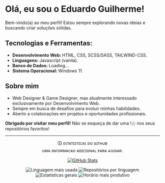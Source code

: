 # Olá, eu sou o Eduardo Guilherme!

<p>Bem-vindo(a) ao meu perfil! Estou sempre explorando novas ideias e buscando criar soluções sólidas.</p>

<div> 
  <h2>Tecnologias e Ferramentas:</h2> 
  <ul> 
    <li><strong>Desenvolvimento Web: </strong>HTML, CSS, SCSS/SASS, TAILWIND-CSS.</li>
    <li><strong>Linguagens: </strong>Javascript (vanila).</li> 
    <li><strong>Banco de Dados: </strong>Loading...</li>
    <li><strong>Sistema Operacional: </strong>Windows 11.</li> 
  </ul> 
</div> 

<div>
  <h2>Sobre mim</h2>
  <ul>
    <li>Web Designer & Game Designer, mas atualmente interessado exclusivamente por Desenvolvimento Web.</li>
    <li>Sempre em busca de desafios para evoluir minhas habilidades.</li>
    <li>Aberto a colaborações em projetos e oportunidades profissionais.</li>
  </ul> 
</div>

**Obrigado por visitar meu perfil!** Não se esqueça de dar uma !⚝ nos seus repositórios favoritos!

---

<div>
  <p align="center">🛈 ᴇꜱᴛᴀᴛɪꜱᴛɪᴄᴀꜱ ᴅᴏ ɢɪᴛʜᴜʙ <br> ᴜᴍᴀ ɪɴꜰᴏʀᴍᴀᴄᴀᴏ ᴀᴅɪᴄɪᴏɴᴀʟ ᴘᴀʀᴀ ᴀᴊᴜᴅᴀʀ.</p>

<p align="center">
  <a href="https://github.com/vn7n24fzkq/github-profile-summary-cards">
    <img src="https://github-profile-summary-cards.vercel.app/api/cards/profile-details?username=egoficial&theme=transparent&locale=pt-br" alt="GitHub Stats">
  </a>
</p>

<p align="center">
  <img src="https://github-profile-summary-cards.vercel.app/api/cards/most-commit-language?username=egoficial&theme=transparent&locale=pt-br" alt="Linguagem mais usada">
  <img src="https://github-profile-summary-cards.vercel.app/api/cards/repos-per-language?username=egoficial&theme=transparent&locale=pt-br" alt="Repositórios por linguagem">
  <img src="https://github-profile-summary-cards.vercel.app/api/cards/stats?username=egoficial&theme=transparent&locale=pt-br" alt="Estatísticas gerais">
  <img src="https://github-profile-summary-cards.vercel.app/api/cards/productive-time?username=egoficial&theme=transparent&locale=pt-br&utcOffset=-3.00" alt="Horário mais produtivo">
</p>
</div>
